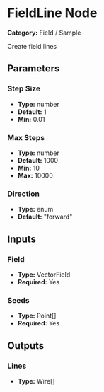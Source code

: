 
# FieldLine Node

**Category:** Field / Sample

Create field lines

## Parameters


### Step Size
- **Type:** number
- **Default:** 1
- **Min:** 0.01




### Max Steps
- **Type:** number
- **Default:** 1000
- **Min:** 10
- **Max:** 10000



### Direction
- **Type:** enum
- **Default:** "forward"





## Inputs


### Field
- **Type:** VectorField
- **Required:** Yes



### Seeds
- **Type:** Point[]
- **Required:** Yes



## Outputs


### Lines
- **Type:** Wire[]




